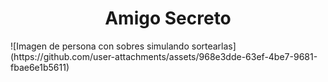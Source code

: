 
<h1 align="center"> Amigo Secreto </h1>
![Imagen de persona con sobres simulando sortearlas](https://github.com/user-attachments/assets/968e3dde-63ef-4be7-9681-fbae6e1b5611)
